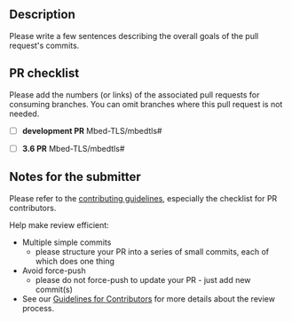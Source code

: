 ## Description

Please write a few sentences describing the overall goals of the pull request's commits.



## PR checklist

Please add the numbers (or links) of the associated pull requests for consuming branches. You can omit branches where this pull request is not needed.

- [ ] **development PR** Mbed-TLS/mbedtls#
- [ ] **3.6 PR** Mbed-TLS/mbedtls#



## Notes for the submitter

Please refer to the [contributing guidelines](https://github.com/Mbed-TLS/mbedtls/blob/development/CONTRIBUTING.md), especially the
checklist for PR contributors.

Help make review efficient:
* Multiple simple commits
  - please structure your PR into a series of small commits, each of which does one thing
* Avoid force-push
  - please do not force-push to update your PR - just add new commit(s)
* See our [Guidelines for Contributors](https://mbed-tls.readthedocs.io/en/latest/reviews/review-for-contributors/) for more details about the review process.
